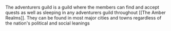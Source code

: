 The adventurers guild is a guild where the members can find and accept quests as well as sleeping in any adventurers guild throughout [[The Amber Realms]]. They can be found in most major cities and towns regardless of the nation's political and social leanings 

